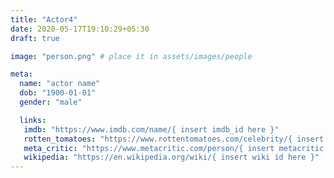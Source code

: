 ```yaml
---
title: "Actor4"
date: 2020-05-17T19:10:29+05:30
draft: true

image: "person.png" # place it in assets/images/people

meta:
  name: "actor name"
  dob: "1900-01-01"
  gender: "male"

  links:
   imdb: "https://www.imdb.com/name/{ insert imdb_id here }"
   rotten_tomatoes: "https://www.rottentomatoes.com/celebrity/{ insert rt id here }"
   meta_critic: "https://www.metacritic.com/person/{ insert metacritic id here }"
   wikipedia: "https://en.wikipedia.org/wiki/{ insert wiki id here }"
---
```

